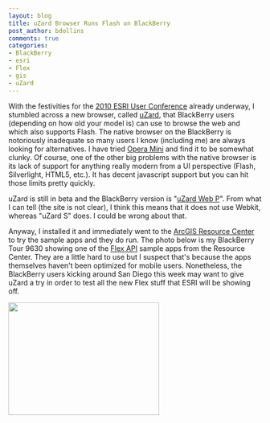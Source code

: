 ```yaml
---
layout: blog
title: uZard Browser Runs Flash on BlackBerry
post_author: bdollins
comments: true
categories:
- BlackBerry
- esri
- Flex
- gis
- uZard
---
```


With the festivities for the <a href="http://www.esri.com/events/user-conference/index.html">2010 ESRI User Conference</a> already underway, I stumbled across a new browser, called <a href="http://www.uzard.com/en/main/main.asp">uZard</a>, that BlackBerry users (depending on how old your model is) can use to browse the web and which also supports Flash. <!--more-->The native browser on the BlackBerry is notoriously inadequate so many users I know (including me) are always looking for alternatives. I have tried <a href="http://www.opera.com/mobile/">Opera Mini</a> and find it to be somewhat clunky. Of course, one of the other big problems with the native browser is its lack of support for anything really modern from a UI perspective (Flash, Silverlight, HTML5, etc.). It has decent javascript support but you can hit those limits pretty quickly.

uZard is still in beta and the BlackBerry version is "<a href="http://www.uzard.com/en/solutions/uzardweb_p.asp">uZard Web P</a>". From what I can tell (the site is not clear), I think this means that it does not use Webkit, whereas "uZard S" does. I could be wrong about that.

Anyway, I installed it and immediately went to the <a href="http://resources.arcgis.com/">ArcGIS Resource Center</a> to try the sample apps and they do run. The photo below is my BlackBerry Tour 9630 showing one of the <a href="http://help.arcgis.com/en/webapi/flex/">Flex API</a> sample apps from the Resource Center. They are a little hard to use but I suspect that's because the apps themselves haven't been optimized for mobile users. Nonetheless, the BlackBerry users kicking around San Diego this week may want to give uZard a try in order to test all the new Flex stuff that ESRI will be showing off.

<a href="http://geobabble.files.wordpress.com/2010/07/uzard_flex.jpg"><img alt="" class="aligncenter size-medium wp-image-997" height="224" src="http://geobabble.files.wordpress.com/2010/07/uzard_flex.jpg?w=300" title="uzard_flex" width="300" /></a>